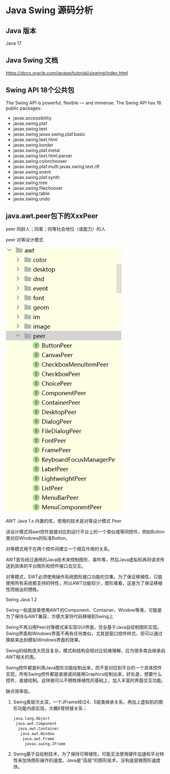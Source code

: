 # Java Swing 源码分析

## Java 版本

Java 17

## Java Swing 文档

https://docs.oracle.com/javase/tutorial/uiswing/index.html

## Swing API 18个公共包

The Swing API is powerful, flexible — and immense. The Swing API has 18 public packages:

+ javax.accessibility	
+ javax.swing.plaf	
+ javax.swing.text
+ javax.swing	javax.swing.plaf.basic	
+ javax.swing.text.html
+ javax.swing.border	
+ javax.swing.plaf.metal	
+ javax.swing.text.html.parser
+ javax.swing.colorchooser	
+ javax.swing.plaf.multi	javax.swing.text.rtf
+ javax.swing.event	
+ javax.swing.plaf.synth	
+ javax.swing.tree
+ javax.swing.filechooser	
+ javax.swing.table	
+ javax.swing.undo

## java.awt.peer包下的XxxPeer

peer 同龄人；同辈；同等社会地位（或能力）的人

peer 对等设计模式

![java.awt.peer.png](resources/java.awt.peer.png)

AWT Java 1.x 内置的库，使用的技术是对等设计模式 Peer

该设计模式将awt控件直接对应到运行平台上的一个类似或等同控件。例如Button类对应Windows的标准Button。

对等模式用于在两个控件间建立一个相互作用的关系。

AWT首先经过通用的Java技术来控制图形、事件等，然后Java虚拟机再将请求传送到具体的平台图形和控件接口去交互。

对等模式，SWT必须使用操作系统图形接口功能的交集，为了保证移植性，只能使用所有系统都支持的特性，所以AWT功能较少，图形难看，这是为了保证移植性而做出的牺牲。

Swing Java 1.2 

Swing一些底层类使用AWT的Component、Container、Window等类，可能是为了保持与AWT兼容，方便大家将代码移植到Swing上

Swing不再沿用Peer对等模式来实现GUI界面，完全基于Java自绘制图形实现。Swing界面和Windows界面不再有任何类似，尤其是窗口控件样式，但可以通过换肤来达到模拟Windows界面的效果。

Swing的结构庞大而且复杂，模式和结构会相对比较难理解，应为很多类会继承自AWT相关的类。

Swing控件都是利用Java图形功能绘制出来，而不是对应到平台的一个具体控件实现，所有Swing控件都是直接或间接用Graphics绘制出来，好处是，想要什么控件，直接绘制。这样做可以不牺牲移植性的基础上，加入丰富的界面交互功能。

缺点效率低。

1. Swing类层次太深，一个JFrame经过4、5层类继承关系，再加上虚拟机的图形功能内部实现，大概6曾转接关系；

    ```
    java.lang.Object
     java.awt.Component
      java.awt.Container
       java.awt.Window
        java.awt.Frame
         javax.swing.JFrame
    ```
   
2. Swing基于自绘制技术，为了保持可移植性，可能无法使用硬件加速和平台特性来加快图形操作的速度。Java是“高层”的图形技术，没有底层做图形速度快。